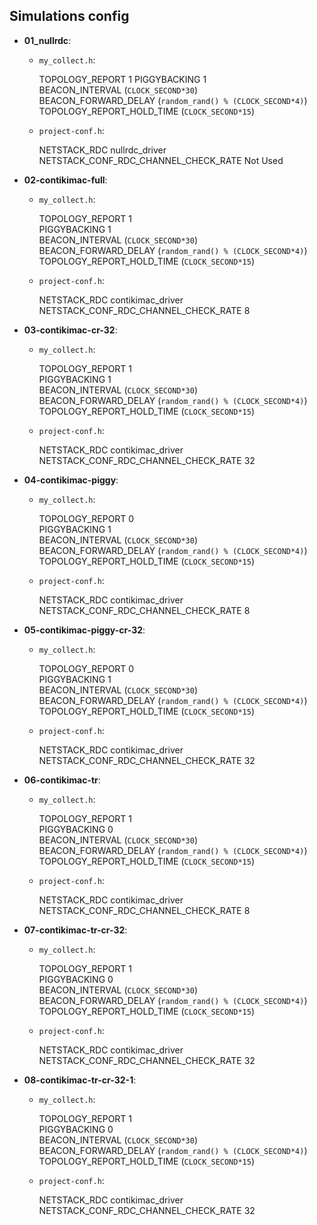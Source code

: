 ## Simulations config

- **01\_nullrdc**:

	- `my_collect.h`:

		TOPOLOGY\_REPORT 1 
		PIGGYBACKING 1  
		BEACON\_INTERVAL (`CLOCK_SECOND*30`)  
		BEACON\_FORWARD\_DELAY (`random_rand() % (CLOCK_SECOND*4)`)  
		TOPOLOGY\_REPORT\_HOLD\_TIME (`CLOCK_SECOND*15`)  

	- `project-conf.h`:

		NETSTACK\_RDC nullrdc\_driver  
		NETSTACK\_CONF\_RDC\_CHANNEL\_CHECK\_RATE Not Used   

- **02-contikimac-full**:

	- `my_collect.h`:

		TOPOLOGY\_REPORT 1  
		PIGGYBACKING 1  
		BEACON\_INTERVAL (`CLOCK_SECOND*30`)  
		BEACON\_FORWARD\_DELAY (`random_rand() % (CLOCK_SECOND*4)`)  
		TOPOLOGY\_REPORT\_HOLD\_TIME (`CLOCK_SECOND*15`)  

	- `project-conf.h`:

		NETSTACK\_RDC contikimac\_driver  
		NETSTACK\_CONF\_RDC\_CHANNEL\_CHECK\_RATE 8  

- **03-contikimac-cr-32**:

	- `my_collect.h`:

		TOPOLOGY\_REPORT 1  
		PIGGYBACKING 1  
		BEACON\_INTERVAL (`CLOCK_SECOND*30`)  
		BEACON\_FORWARD\_DELAY (`random_rand() % (CLOCK_SECOND*4)`)  
		TOPOLOGY\_REPORT\_HOLD\_TIME (`CLOCK_SECOND*15`)  

	- `project-conf.h`:

		NETSTACK\_RDC contikimac\_driver  
		NETSTACK\_CONF\_RDC\_CHANNEL\_CHECK\_RATE 32  

- **04-contikimac-piggy**:

	- `my_collect.h`:

		TOPOLOGY\_REPORT 0  
		PIGGYBACKING 1  
		BEACON\_INTERVAL (`CLOCK_SECOND*30`)  
		BEACON\_FORWARD\_DELAY (`random_rand() % (CLOCK_SECOND*4)`)  
		TOPOLOGY\_REPORT\_HOLD\_TIME (`CLOCK_SECOND*15`)  

	- `project-conf.h`:

		NETSTACK\_RDC contikimac\_driver  
		NETSTACK\_CONF\_RDC\_CHANNEL\_CHECK\_RATE 8  

- **05-contikimac-piggy-cr-32**:

	- `my_collect.h`:

		TOPOLOGY\_REPORT 0  
		PIGGYBACKING 1  
		BEACON\_INTERVAL (`CLOCK_SECOND*30`)  
		BEACON\_FORWARD\_DELAY (`random_rand() % (CLOCK_SECOND*4)`)  
		TOPOLOGY\_REPORT\_HOLD\_TIME (`CLOCK_SECOND*15`)  

	- `project-conf.h`:

		NETSTACK\_RDC contikimac\_driver  
		NETSTACK\_CONF\_RDC\_CHANNEL\_CHECK\_RATE 32
		
- **06-contikimac-tr**:

	- `my_collect.h`:

		TOPOLOGY\_REPORT 1  
		PIGGYBACKING 0  
		BEACON\_INTERVAL (`CLOCK_SECOND*30`)  
		BEACON\_FORWARD\_DELAY (`random_rand() % (CLOCK_SECOND*4)`)  
		TOPOLOGY\_REPORT\_HOLD\_TIME (`CLOCK_SECOND*15`)  

	- `project-conf.h`:

		NETSTACK\_RDC contikimac\_driver  
		NETSTACK\_CONF\_RDC\_CHANNEL\_CHECK\_RATE 8  
		
- **07-contikimac-tr-cr-32**:

	- `my_collect.h`:

		TOPOLOGY\_REPORT 1  
		PIGGYBACKING 0  
		BEACON\_INTERVAL (`CLOCK_SECOND*30`)  
		BEACON\_FORWARD\_DELAY (`random_rand() % (CLOCK_SECOND*4)`)  
		TOPOLOGY\_REPORT\_HOLD\_TIME (`CLOCK_SECOND*15`)  

	- `project-conf.h`:

		NETSTACK\_RDC contikimac\_driver  
		NETSTACK\_CONF\_RDC\_CHANNEL\_CHECK\_RATE 32  
		
- **08-contikimac-tr-cr-32-1**:

	- `my_collect.h`:

		TOPOLOGY\_REPORT 1  
		PIGGYBACKING 0  
		BEACON\_INTERVAL (`CLOCK_SECOND*30`)  
		BEACON\_FORWARD\_DELAY (`random_rand() % (CLOCK_SECOND*4)`)  
		TOPOLOGY\_REPORT\_HOLD\_TIME (`CLOCK_SECOND*15`)  

	- `project-conf.h`:

		NETSTACK\_RDC contikimac\_driver  
		NETSTACK\_CONF\_RDC\_CHANNEL\_CHECK\_RATE 32  
		
